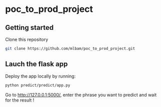 # poc_to_prod_project


## Getting started

Clone this repository
```bash
git clone https://github.com/mlbam/poc_to_prod_project.git
```

## Lauch the flask app 
Deploy the app locally by running:
```bash
python predict/predict/app.py
```
Go to http://127.0.0.1:5000/, enter the phrase you want to predict and wait for the result !
